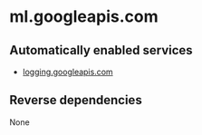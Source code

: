 # ml.googleapis.com

## Automatically enabled services

* [logging.googleapis.com](../logging.googleapis.com/)

## Reverse dependencies

None

